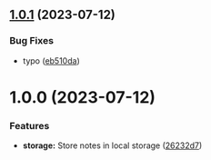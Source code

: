 ## [1.0.1](https://github.com/ff6347/notepad/compare/v1.0.0...v1.0.1) (2023-07-12)


### Bug Fixes

* typo ([eb510da](https://github.com/ff6347/notepad/commit/eb510da178481711d5f81e64cce3e492ec211c2b))

# 1.0.0 (2023-07-12)


### Features

* **storage:** Store notes in local storage ([26232d7](https://github.com/ff6347/notepad/commit/26232d7070bc7f48dfd3bc31d8851e97fa04a8f9))

